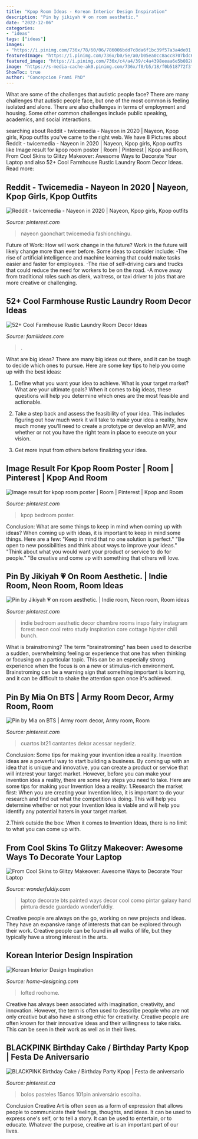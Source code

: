 ```yaml
---
title: "Kpop Room Ideas - Korean Interior Design Inspiration"
description: "Pin by jikiyah 💗 on room aesthetic."
date: "2022-12-06"
categories:
- "ideas"
tags: ["ideas"]
images:
- "https://i.pinimg.com/736x/78/60/06/786006bdd7c8da6f1bc39f57a3a4de01.jpg"
featuredImage: "https://i.pinimg.com/736x/b0/5e/a0/b05ea0cc8acc8707bdc628a15353e3ed.jpg"
featured_image: "https://i.pinimg.com/736x/c4/a4/39/c4a4398eeaa6e5b0828da741f04422a6.jpg"
image: "https://s-media-cache-ak0.pinimg.com/736x/f0/b5/18/f0b518772f3f0157490dbcc540bd61bf--bedroom-wattpad.jpg"
ShowToc: true
author: "Concepcion Frami PhD"
---
```



What are some of the challenges that autistic people face?
There are many challenges that autistic people face, but one of the most common is feeling isolated and alone. There are also challenges in terms of employment and housing. Some other common challenges include public speaking, academics, and social interactions.

	

		
searching about Reddit - twicemedia - Nayeon in 2020 | Nayeon, Kpop girls, Kpop outfits you've came to the right web. We have 8 Pictures about Reddit - twicemedia - Nayeon in 2020 | Nayeon, Kpop girls, Kpop outfits like Image result for kpop room poster | Room | Pinterest | Kpop and Room, From Cool Skins to Glitzy Makeover: Awesome Ways to Decorate Your Laptop and also 52+ Cool Farmhouse Rustic Laundry Room Decor Ideas. Read more:
		
    
## Reddit - Twicemedia - Nayeon In 2020 | Nayeon, Kpop Girls, Kpop Outfits

<img loading=lazy src="https://i.pinimg.com/736x/c4/a4/39/c4a4398eeaa6e5b0828da741f04422a6.jpg" onerror="this.onerror=null;this.src='https://tse1.mm.bing.net/th?id=OIP.PbTD19kMGS3lvfDitPDRXQHaLH&amp;pid=15.1';" alt="Reddit - twicemedia - Nayeon in 2020 | Nayeon, Kpop girls, Kpop outfits">

_Source: pinterest.com_

>nayeon gaonchart twicemedia fashionchingu. 

	

Future of Work: How will work change in the future?
Work in the future will likely change more than ever before. Some ideas to consider include:
-The rise of artificial intelligence and machine learning that could make tasks easier and faster for employees. 
-The rise of self-driving cars and trucks that could reduce the need for workers to be on the road. 
-A move away from traditional roles such as clerk, waitress, or taxi driver to jobs that are more creative or challenging.

    
## 52+ Cool Farmhouse Rustic Laundry Room Decor Ideas

<img loading=lazy src="https://familideas.com/wp-content/uploads/2018/12/52-Cool-Farmhouse-Rustic-Laundry-Room-Decor-Ideas-36.jpg" onerror="this.onerror=null;this.src='https://tse1.mm.bing.net/th?id=OIP.Qjj_TTnXIf43FTm-NUoamwHaLI&amp;pid=15.1';" alt="52+ Cool Farmhouse Rustic Laundry Room Decor Ideas">

_Source: familideas.com_

>. 

	

What are big ideas?
There are many big ideas out there, and it can be tough to decide which ones to pursue. Here are some key tips to help you come up with the best ideas:
1. Define what you want your idea to achieve. What is your target market? What are your ultimate goals? When it comes to big ideas, these questions will help you determine which ones are the most feasible and actionable.

2. Take a step back and assess the feasibility of your idea. This includes figuring out how much work it will take to make your idea a reality, how much money you’ll need to create a prototype or develop an MVP, and whether or not you have the right team in place to execute on your vision.

3. Get more input from others before finalizing your idea.

    
## Image Result For Kpop Room Poster | Room | Pinterest | Kpop And Room

<img loading=lazy src="https://s-media-cache-ak0.pinimg.com/736x/f0/b5/18/f0b518772f3f0157490dbcc540bd61bf--bedroom-wattpad.jpg" onerror="this.onerror=null;this.src='https://tse1.mm.bing.net/th?id=OIP.awra4QR0sYE0jNdkFPNurAHaHa&amp;pid=15.1';" alt="Image result for kpop room poster | Room | Pinterest | Kpop and Room">

_Source: pinterest.com_

>kpop bedroom poster. 

	

Conclusion: What are some things to keep in mind when coming up with ideas?
When coming up with ideas, it is important to keep in mind some things. Here are a few:
"Keep in mind that no one solution is perfect."
"Be open to new possibilities and think about ways to improve your ideas."
"Think about what you would want your product or service to do for people."
"Be creative and come up with something that others will love.

    
## Pin By Jikiyah 💗 On Room Aesthetic. | Indie Room, Neon Room, Room Ideas

<img loading=lazy src="https://i.pinimg.com/736x/35/9c/06/359c067260948c559de353cdf1bcd18b.jpg" onerror="this.onerror=null;this.src='https://tse1.mm.bing.net/th?id=OIP.92TpG0g6bGF6WM0fMHjoPAHaJ3&amp;pid=15.1';" alt="Pin by Jikiyah 💗 on room aesthetic. | Indie room, Neon room, Room ideas">

_Source: pinterest.com_

>indie bedroom aesthetic decor chambre rooms inspo fairy instagram forest neon cool retro study inspiration core cottage hipster chill bunch. 

	

What is brainstroming?
The term "brainstroming" has been used to describe a sudden, overwhelming feeling or experience that one has when thinking or focusing on a particular topic. This can be an especially strong experience when the focus is on a new or stimulus-rich environment. Brainstroming can be a warning sign that something important is looming, and it can be difficult to shake the attention span once it's achieved.

    
## Pin By Mia On BTS | Army Room Decor, Army Room, Room

<img loading=lazy src="https://i.pinimg.com/736x/78/60/06/786006bdd7c8da6f1bc39f57a3a4de01.jpg" onerror="this.onerror=null;this.src='https://tse4.mm.bing.net/th?id=OIP.w_2f6BsfeMx6_zuDCz0bdQHaLH&amp;pid=15.1';" alt="Pin by Mia on BTS | Army room decor, Army room, Room">

_Source: pinterest.com_

>cuartos bt21 cantantes dekor acessar neyderiz. 

	

Conclusion: Some tips for making your invention idea a reality.
Invention ideas are a powerful way to start building a business. By coming up with an idea that is unique and innovative, you can create a product or service that will interest your target market. However, before you can make your invention idea a reality, there are some key steps you need to take. Here are some tips for making your Invention Idea a reality:
1.Research the market first: When you are creating your Invention Idea, it is important to do your research and find out what the competition is doing. This will help you determine whether or not your Invention Idea is viable and will help you identify any potential haters in your target market.

2.Think outside the box: When it comes to Invention Ideas, there is no limit to what you can come up with.

    
## From Cool Skins To Glitzy Makeover: Awesome Ways To Decorate Your Laptop

<img loading=lazy src="https://cdn.wonderfuldiy.com/wp-content/uploads/2017/11/Hand-painted-galaxy-laptop.jpg" onerror="this.onerror=null;this.src='https://tse2.mm.bing.net/th?id=OIP.SQv3let1v4DSM_1HtrcgpQHaFi&amp;pid=15.1';" alt="From Cool Skins to Glitzy Makeover: Awesome Ways to Decorate Your Laptop">

_Source: wonderfuldiy.com_

>laptop decorate bts painted ways decor cool como pintar galaxy hand pintura desde guardado wonderfuldiy. 

	

Creative people are always on the go, working on new projects and ideas. They have an expansive range of interests that can be explored through their work. Creative people can be found in all walks of life, but they typically have a strong interest in the arts.

    
## Korean Interior Design Inspiration

<img loading=lazy src="http://cdn.home-designing.com/wp-content/uploads/2014/12/lofted-bedroom-ideas.jpg" onerror="this.onerror=null;this.src='https://tse4.mm.bing.net/th?id=OIP.SPrO-zxjqCVl_o1D3H2W7QHaE6&amp;pid=15.1';" alt="Korean Interior Design Inspiration">

_Source: home-designing.com_

>lofted roohome. 

	

Creative has always been associated with imagination, creativity, and innovation. However, the term is often used to describe people who are not only creative but also have a strong ethic for creativity. Creative people are often known for their innovative ideas and their willingness to take risks. This can be seen in their work as well as in their lives.

    
## BLACKPINK Birthday Cake / Birthday Party Kpop | Festa De Aniversario

<img loading=lazy src="https://i.pinimg.com/736x/b0/5e/a0/b05ea0cc8acc8707bdc628a15353e3ed.jpg" onerror="this.onerror=null;this.src='https://tse1.mm.bing.net/th?id=OIP.2X9Ic2PlnZOnRNg_WV3v8QHaJ4&amp;pid=15.1';" alt="BLACKPINK Birthday Cake / Birthday Party Kpop | Festa de aniversario">

_Source: pinterest.ca_

>bolos pasteles 15anos 101pin aniversário escolha. 

	

Conclusion
Creative Art is often seen as a form of expression that allows people to communicate their feelings, thoughts, and ideas. It can be used to express one's self, or to tell a story. It can be used to entertain, or to educate. Whatever the purpose, creative art is an important part of our lives.

